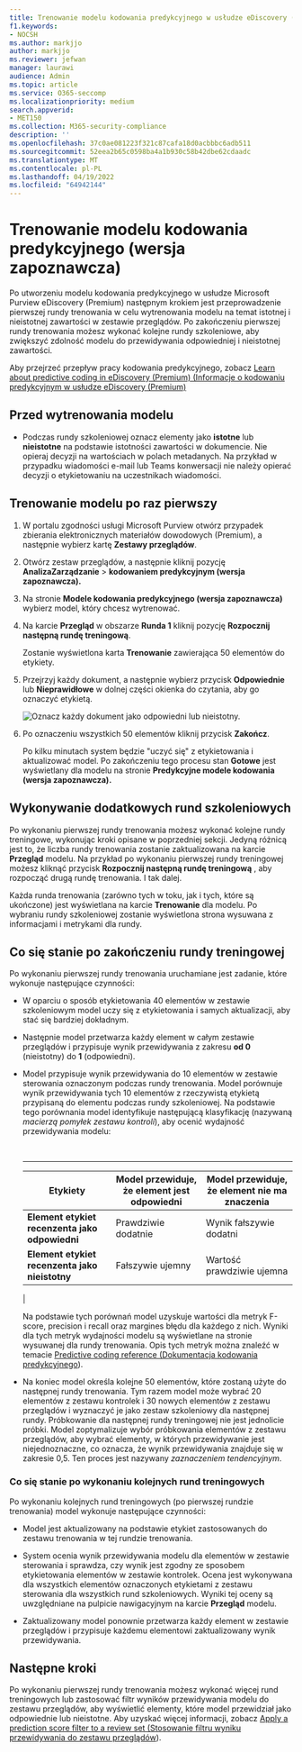 ```yaml
---
title: Trenowanie modelu kodowania predykcyjnego w usłudze eDiscovery (Premium)
f1.keywords:
- NOCSH
ms.author: markjjo
author: markjjo
ms.reviewer: jefwan
manager: laurawi
audience: Admin
ms.topic: article
ms.service: O365-seccomp
ms.localizationpriority: medium
search.appverid:
- MET150
ms.collection: M365-security-compliance
description: ''
ms.openlocfilehash: 37c0ae081223f321c87cafa18d0acbbbc6adb511
ms.sourcegitcommit: 52eea2b65c0598ba4a1b930c58b42dbe62cdaadc
ms.translationtype: MT
ms.contentlocale: pl-PL
ms.lasthandoff: 04/19/2022
ms.locfileid: "64942144"
---
```

# <a name="train-a-predictive-coding-model-preview"></a>Trenowanie modelu kodowania predykcyjnego (wersja zapoznawcza)

Po utworzeniu modelu kodowania predykcyjnego w usłudze Microsoft Purview eDiscovery (Premium) następnym krokiem jest przeprowadzenie pierwszej rundy trenowania w celu wytrenowania modelu na temat istotnej i nieistotnej zawartości w zestawie przeglądów. Po zakończeniu pierwszej rundy trenowania możesz wykonać kolejne rundy szkoleniowe, aby zwiększyć zdolność modelu do przewidywania odpowiedniej i nieistotnej zawartości.

Aby przejrzeć przepływ pracy kodowania predykcyjnego, zobacz [Learn about predictive coding in eDiscovery (Premium) (Informacje o kodowaniu predykcyjnym w usłudze eDiscovery (Premium)](predictive-coding-overview.md#the-predictive-coding-workflow)

## <a name="before-you-train-a-model"></a>Przed wytrenowania modelu

- Podczas rundy szkoleniowej oznacz elementy jako **istotne** lub **nieistotne** na podstawie istotności zawartości w dokumencie. Nie opieraj decyzji na wartościach w polach metadanych. Na przykład w przypadku wiadomości e-mail lub Teams konwersacji nie należy opierać decyzji o etykietowaniu na uczestnikach wiadomości.

## <a name="train-a-model-for-the-first-time"></a>Trenowanie modelu po raz pierwszy

1. W portalu zgodności usługi Microsoft Purview otwórz przypadek zbierania elektronicznych materiałów dowodowych (Premium), a następnie wybierz kartę **Zestawy przeglądów**.

2. Otwórz zestaw przeglądów, a następnie kliknij pozycję **AnalizaZarządzanie** >  **kodowaniem predykcyjnym (wersja zapoznawcza).**

3. Na stronie **Modele kodowania predykcyjnego (wersja zapoznawcza)** wybierz model, który chcesz wytrenować.

4. Na karcie **Przegląd** w obszarze **Runda 1** kliknij pozycję **Rozpocznij następną rundę treningową**.

   Zostanie wyświetlona karta **Trenowanie** zawierająca 50 elementów do etykiety.

5. Przejrzyj każdy dokument, a następnie wybierz przycisk **Odpowiednie** lub **Nieprawidłowe** w dolnej części okienka do czytania, aby go oznaczyć etykietą.

   ![Oznacz każdy dokument jako odpowiedni lub nieistotny.](..\media\TrainModel1.png)

6. Po oznaczeniu wszystkich 50 elementów kliknij przycisk **Zakończ**.

    Po kilku minutach system będzie "uczyć się" z etykietowania i aktualizować model. Po zakończeniu tego procesu stan **Gotowe** jest wyświetlany dla modelu na stronie **Predykcyjne modele kodowania (wersja zapoznawcza).**

## <a name="perform-additional-training-rounds"></a>Wykonywanie dodatkowych rund szkoleniowych

Po wykonaniu pierwszej rundy trenowania możesz wykonać kolejne rundy treningowe, wykonując kroki opisane w poprzedniej sekcji. Jedyną różnicą jest to, że liczba rundy trenowania zostanie zaktualizowana na karcie **Przegląd** modelu. Na przykład po wykonaniu pierwszej rundy treningowej możesz kliknąć przycisk **Rozpocznij następną rundę treningową** , aby rozpocząć drugą rundę trenowania. I tak dalej.

Każda runda trenowania (zarówno tych w toku, jak i tych, które są ukończone) jest wyświetlana na karcie **Trenowanie** dla modelu. Po wybraniu rundy szkoleniowej zostanie wyświetlona strona wysuwana z informacjami i metrykami dla rundy.

## <a name="what-happens-after-you-perform-a-training-round"></a>Co się stanie po zakończeniu rundy treningowej

Po wykonaniu pierwszej rundy trenowania uruchamiane jest zadanie, które wykonuje następujące czynności:

- W oparciu o sposób etykietowania 40 elementów w zestawie szkoleniowym model uczy się z etykietowania i samych aktualizacji, aby stać się bardziej dokładnym.

- Następnie model przetwarza każdy element w całym zestawie przeglądów i przypisuje wynik przewidywania z zakresu **od 0** (nieistotny) do **1** (odpowiedni).

- Model przypisuje wynik przewidywania do 10 elementów w zestawie sterowania oznaczonym podczas rundy trenowania. Model porównuje wynik przewidywania tych 10 elementów z rzeczywistą etykietą przypisaną do elementu podczas rundy szkoleniowej. Na podstawie tego porównania model identyfikuje następującą klasyfikację (nazywaną *macierzą pomyłek zestawu kontroli*), aby ocenić wydajność przewidywania modelu:

  <br>

  ****

  |Etykiety|Model przewiduje, że element jest odpowiedni|Model przewiduje, że element nie ma znaczenia|
  |---|---|---|
  |**Element etykiet recenzenta jako odpowiedni**|Prawdziwie dodatnie|Wynik fałszywie dodatni|
  |**Element etykiet recenzenta jako nieistotny**|Fałszywie ujemny|Wartość prawdziwie ujemna|
  |

  Na podstawie tych porównań model uzyskuje wartości dla metryk F-score, precision i recall oraz margines błędu dla każdego z nich. Wyniki dla tych metryk wydajności modelu są wyświetlane na stronie wysuwanej dla rundy trenowania. Opis tych metryk można znaleźć w temacie [Predictive coding reference (Dokumentacja kodowania predykcyjnego](predictive-coding-reference.md)).

- Na koniec model określa kolejne 50 elementów, które zostaną użyte do następnej rundy trenowania. Tym razem model może wybrać 20 elementów z zestawu kontrolek i 30 nowych elementów z zestawu przeglądów i wyznaczyć je jako zestaw szkoleniowy dla następnej rundy. Próbkowanie dla następnej rundy treningowej nie jest jednolicie próbki. Model zoptymalizuje wybór próbkowania elementów z zestawu przeglądów, aby wybrać elementy, w których przewidywanie jest niejednoznaczne, co oznacza, że wynik przewidywania znajduje się w zakresie 0,5. Ten proces jest nazywany *zaznaczeniem tendencyjnym*.

### <a name="what-happens-after-you-perform-subsequent-training-rounds"></a>Co się stanie po wykonaniu kolejnych rund treningowych

Po wykonaniu kolejnych rund treningowych (po pierwszej rundzie trenowania) model wykonuje następujące czynności:

- Model jest aktualizowany na podstawie etykiet zastosowanych do zestawu trenowania w tej rundzie trenowania.

- System ocenia wynik przewidywania modelu dla elementów w zestawie sterowania i sprawdza, czy wynik jest zgodny ze sposobem etykietowania elementów w zestawie kontrolek. Ocena jest wykonywana dla wszystkich elementów oznaczonych etykietami z zestawu sterowania dla wszystkich rund szkoleniowych. Wyniki tej oceny są uwzględniane na pulpicie nawigacyjnym na karcie **Przegląd** modelu.

- Zaktualizowany model ponownie przetwarza każdy element w zestawie przeglądów i przypisuje każdemu elementowi zaktualizowany wynik przewidywania.

## <a name="next-steps"></a>Następne kroki

Po wykonaniu pierwszej rundy trenowania możesz wykonać więcej rund treningowych lub zastosować filtr wyników przewidywania modelu do zestawu przeglądów, aby wyświetlić elementy, które model przewidział jako odpowiednie lub nieistotne. Aby uzyskać więcej informacji, zobacz [Apply a prediction score filter to a review set (Stosowanie filtru wyniku przewidywania do zestawu przeglądów](predictive-coding-apply-prediction-filter.md)).

